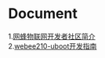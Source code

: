 Document
========

1.[网蜂物联网开发者社区简介](https://github.com/iZobs/Document/blob/master/%E7%BD%91%E8%9C%82%E5%BC%80%E5%8F%91%E8%80%85%E7%A4%BE%E5%8C%BA%E7%AE%80%E4%BB%8B.md)                                    
2.[webee210-uboot开发指南](https://github.com/iZobs/webee210-uboot/blob/master/Develop-doc.md)

